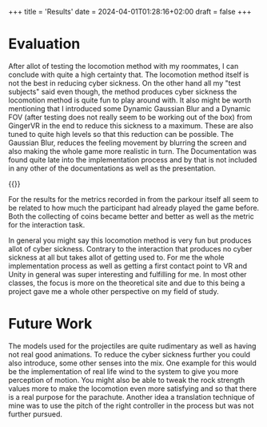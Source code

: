 +++
title = 'Results'
date = 2024-04-01T01:28:16+02:00
draft = false
+++

# Evaluation 
After allot of testing the locomotion method with my roommates, I can conclude with quite a high certainty that. The locomotion method itself is not the best in reducing cyber sickness. On the other hand all my "test subjects" said even though, the method 
produces cyber sickness the locomotion method is quite fun to play around with. It also might be worth mentioning that I introduced some Dynamic Gaussian Blur and a Dynamic FOV (after testing does not really seem to be working out of the box) from GingerVR in the end to reduce this sickness to a maximum. These are also tuned to quite high levels so that this reduction can be possible. The Gaussian Blur, reduces the feeling movement  by blurring the screen and also making the whole game more realistic in turn. The Documentation was found quite late into the implementation process and by that is not included in any other of the documentations as well as the presentation.

{{<img1 src = "../../post/Ginger.png">}}

 
For the results for the metrics recorded in from the parkour itself all seem to be related to how much the participant had already played the game before. Both the collecting of coins became better and better as well as the metric for the interaction task. 

In general you might say this locomotion method is very fun but produces allot of cyber sickness. Contrary to the interaction that produces no cyber sickness at all but takes allot of getting used to. 
For me the whole implementation process as well as getting a first contact point to VR and Unity in general was super interesting and fulfilling for me. In most other classes, the focus is more on the theoretical site and due to this being a project gave me a whole other perspective on my field of study.

# Future Work  

The models used for the projectiles are quite rudimentary as well as having not real good animations. To reduce the cyber sickness further you could also introduce, some other senses into the mix. One example for this would be the implementation of real life wind to the system to give you more perception of motion.  You might also be able to tweak the rock strength values more to make the locomotion even more satisfying and so that there is a real purpose for the parachute. Another idea a translation technique of mine was to use the pitch of the right controller in the process but was not further pursued.


